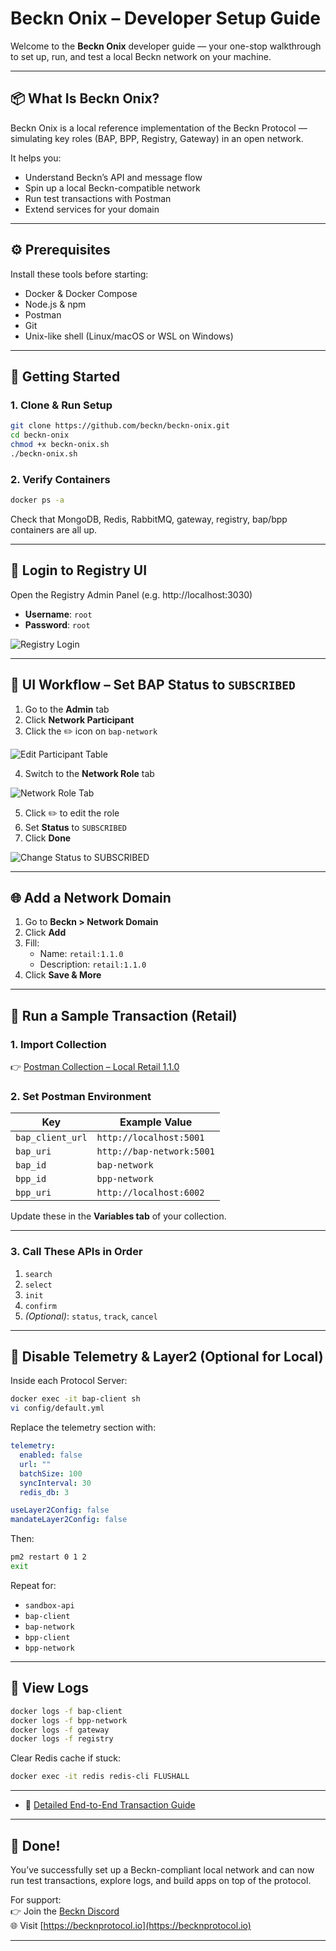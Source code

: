 #  Beckn Onix – Developer Setup Guide

Welcome to the **Beckn Onix** developer guide — your one-stop walkthrough to set up, run, and test a local Beckn network on your machine.

---

## 📦 What Is Beckn Onix?

Beckn Onix is a local reference implementation of the Beckn Protocol — simulating key roles (BAP, BPP, Registry, Gateway) in an open network.

It helps you:
- Understand Beckn’s API and message flow
- Spin up a local Beckn-compatible network
- Run test transactions with Postman
- Extend services for your domain

---

## ⚙️ Prerequisites

Install these tools before starting:

- Docker & Docker Compose
- Node.js & npm
- Postman
- Git
- Unix-like shell (Linux/macOS or WSL on Windows)

---

## 🚀 Getting Started

### 1. Clone & Run Setup

```bash
git clone https://github.com/beckn/beckn-onix.git
cd beckn-onix
chmod +x beckn-onix.sh
./beckn-onix.sh
```

### 2. Verify Containers

```bash
docker ps -a
```

Check that MongoDB, Redis, RabbitMQ, gateway, registry, bap/bpp containers are all up.

---

## 🔐 Login to Registry UI

Open the Registry Admin Panel (e.g. http://localhost:3030)

- **Username**: `root`
- **Password**: `root`

![Registry Login](./assets/images/registry-login.png)

---
## 🧭 UI Workflow – Set BAP Status to `SUBSCRIBED`

1. Go to the **Admin** tab  
2. Click **Network Participant**  
3. Click the ✏️ icon on `bap-network`

![Edit Participant Table](./assets/images/registry-network-participant-edit.png)

4. Switch to the **Network Role** tab

![Network Role Tab](./assets/images/registry-network-participant-role.png)

5. Click ✏️ to edit the role  
6. Set **Status** to `SUBSCRIBED`  
7. Click **Done**

![Change Status to SUBSCRIBED](./assets/images/registry-network-role-subscribed.png)

---

## 🌐 Add a Network Domain

1. Go to **Beckn > Network Domain**
2. Click **Add**
3. Fill:
   - Name: `retail:1.1.0`
   - Description: `retail:1.1.0`
4. Click **Save & More**


---

## 🧪 Run a Sample Transaction (Retail)

### 1. Import Collection

👉 [Postman Collection – Local Retail 1.1.0](https://github.com/beckn/beckn-sandbox/blob/main/artefacts/local-retail/Local-Retail-Sandbox-110.postman_collection.json)

### 2. Set Postman Environment

| Key                   | Example Value             |
|-----------------------|---------------------------|
| `bap_client_url`      | `http://localhost:5001`   |
| `bap_uri`             | `http://bap-network:5001` |
| `bap_id`              | `bap-network`             |
| `bpp_id`              | `bpp-network`             |
| `bpp_uri`             | `http://localhost:6002`   |


Update these in the **Variables tab** of your collection.

---

### 3. Call These APIs in Order

1. `search`
2. `select`
3. `init`
4. `confirm`
5. *(Optional)*: `status`, `track`, `cancel`

---

## 🧹 Disable Telemetry & Layer2 (Optional for Local)

Inside each Protocol Server:

```bash
docker exec -it bap-client sh
vi config/default.yml
```

Replace the telemetry section with:

```yaml
telemetry:
  enabled: false
  url: ""
  batchSize: 100
  syncInterval: 30
  redis_db: 3

useLayer2Config: false
mandateLayer2Config: false
```

Then:

```bash
pm2 restart 0 1 2
exit
```

Repeat for:

- `sandbox-api`
- `bap-client`
- `bap-network`
- `bpp-client`
- `bpp-network`

---

## 📜 View Logs

```bash
docker logs -f bap-client
docker logs -f bpp-network
docker logs -f gateway
docker logs -f registry
```

Clear Redis cache if stuck:

```bash
docker exec -it redis redis-cli FLUSHALL
```

---



- 🧪 [Detailed End-to-End Transaction Guide](./end2endtxn.md)

---

## 🙌 Done!

You’ve successfully set up a Beckn-compliant local network and can now run test transactions, explore logs, and build apps on top of the protocol.

For support:  
👉 Join the [Beckn Discord](https://discord.com/invite/beckn)  
🌐 Visit [https://becknprotocol.io](https://becknprotocol.io)

---
